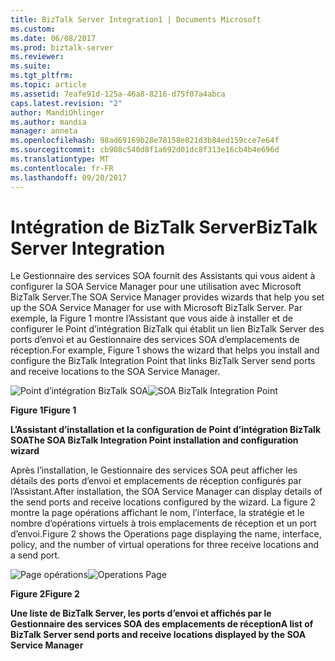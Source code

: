 ```yaml
---
title: BizTalk Server Integration1 | Documents Microsoft
ms.custom: 
ms.date: 06/08/2017
ms.prod: biztalk-server
ms.reviewer: 
ms.suite: 
ms.tgt_pltfrm: 
ms.topic: article
ms.assetid: 7eafe91d-125a-46a8-8216-d75f07a4abca
caps.latest.revision: "2"
author: MandiOhlinger
ms.author: mandia
manager: anneta
ms.openlocfilehash: 98ad69169b28e78158e021d3b84ed159cce7e64f
ms.sourcegitcommit: cb908c540d8f1a692d01dc8f313e16cb4b4e696d
ms.translationtype: MT
ms.contentlocale: fr-FR
ms.lasthandoff: 09/20/2017
---
```

# <a name="biztalk-server-integration"></a><span data-ttu-id="8b17b-102">Intégration de BizTalk Server</span><span class="sxs-lookup"><span data-stu-id="8b17b-102">BizTalk Server Integration</span></span>
<span data-ttu-id="8b17b-103">Le Gestionnaire des services SOA fournit des Assistants qui vous aident à configurer la SOA Service Manager pour une utilisation avec Microsoft BizTalk Server.</span><span class="sxs-lookup"><span data-stu-id="8b17b-103">The SOA Service Manager provides wizards that help you set up the SOA Service Manager for use with Microsoft BizTalk Server.</span></span> <span data-ttu-id="8b17b-104">Par exemple, la Figure 1 montre l’Assistant que vous aide à installer et de configurer le Point d’intégration BizTalk qui établit un lien BizTalk Server des ports d’envoi et au Gestionnaire des services SOA d’emplacements de réception.</span><span class="sxs-lookup"><span data-stu-id="8b17b-104">For example, Figure 1 shows the wizard that helps you install and configure the BizTalk Integration Point that links BizTalk Server send ports and receive locations to the SOA Service Manager.</span></span>  
  
 <span data-ttu-id="8b17b-105">![Point d’intégration BizTalk SOA](../esb-toolkit/media/ch9-soabiztalkintegrationpoint.jpg "Ch9-SOABizTalkIntegrationPoint")</span><span class="sxs-lookup"><span data-stu-id="8b17b-105">![SOA BizTalk Integration Point](../esb-toolkit/media/ch9-soabiztalkintegrationpoint.jpg "Ch9-SOABizTalkIntegrationPoint")</span></span>  
  
 <span data-ttu-id="8b17b-106">**Figure 1**</span><span class="sxs-lookup"><span data-stu-id="8b17b-106">**Figure 1**</span></span>  
  
 <span data-ttu-id="8b17b-107">**L’Assistant d’installation et la configuration de Point d’intégration BizTalk SOA**</span><span class="sxs-lookup"><span data-stu-id="8b17b-107">**The SOA BizTalk Integration Point installation and configuration wizard**</span></span>  
  
 <span data-ttu-id="8b17b-108">Après l’installation, le Gestionnaire des services SOA peut afficher les détails des ports d’envoi et emplacements de réception configurés par l’Assistant.</span><span class="sxs-lookup"><span data-stu-id="8b17b-108">After installation, the SOA Service Manager can display details of the send ports and receive locations configured by the wizard.</span></span> <span data-ttu-id="8b17b-109">La figure 2 montre la page opérations affichant le nom, l’interface, la stratégie et le nombre d’opérations virtuels à trois emplacements de réception et un port d’envoi.</span><span class="sxs-lookup"><span data-stu-id="8b17b-109">Figure 2 shows the Operations page displaying the name, interface, policy, and the number of virtual operations for three receive locations and a send port.</span></span>  
  
 <span data-ttu-id="8b17b-110">![Page opérations](../esb-toolkit/media/ch9-operationspage.gif "Ch9-OperationsPage")</span><span class="sxs-lookup"><span data-stu-id="8b17b-110">![Operations Page](../esb-toolkit/media/ch9-operationspage.gif "Ch9-OperationsPage")</span></span>  
  
 <span data-ttu-id="8b17b-111">**Figure 2**</span><span class="sxs-lookup"><span data-stu-id="8b17b-111">**Figure 2**</span></span>  
  
 <span data-ttu-id="8b17b-112">**Une liste de BizTalk Server, les ports d’envoi et affichés par le Gestionnaire des services SOA des emplacements de réception**</span><span class="sxs-lookup"><span data-stu-id="8b17b-112">**A list of BizTalk Server send ports and receive locations displayed by the SOA Service Manager**</span></span>